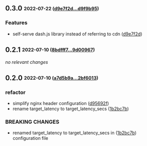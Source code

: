 ## **0.3.0** <sub><sup>2022-07-22 ([d9e7f2d...d9f9b95](https://github.com/bastidest/video-stream-http-proxy/compare/d9e7f2d...d9f9b95?diff=split))</sup></sub>

### Features
*  self\-serve dash\.js library instead of referring to cdn ([d9e7f2d](https://github.com/bastidest/video-stream-http-proxy/commit/d9e7f2d))


## **0.2.1** <sub><sup>2022-07-10 ([8bdfff7...9d00967](https://github.com/bastidest/video-stream-http-proxy/compare/8bdfff7...9d00967?diff=split))</sup></sub>

*no relevant changes*

## **0.2.0** <sub><sup>2022-07-10 ([a7d5b9a...2bf6013](https://github.com/bastidest/video-stream-http-proxy/compare/a7d5b9a...2bf6013?diff=split))</sup></sub>

### refactor
*  simplify nginx header configuration ([d95692f](https://github.com/bastidest/video-stream-http-proxy/commit/d95692f))
*  rename target\_latency to target\_latency\_secs ([1b2bc7b](https://github.com/bastidest/video-stream-http-proxy/commit/1b2bc7b))


### BREAKING CHANGES
*  renamed target\_latency to target\_latency\_secs in ([1b2bc7b](https://github.com/bastidest/video-stream-http-proxy/commit/1b2bc7b))<br>configuration file

